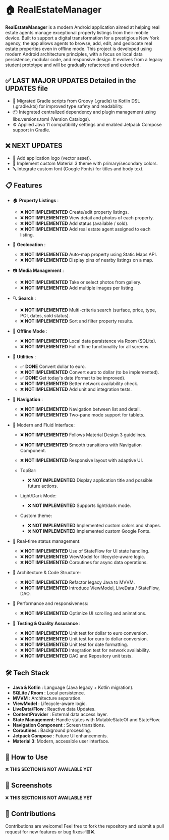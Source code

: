# 🏠 **RealEstateManager**
**RealEstateManager** is a modern Android application aimed at helping real estate agents manage exceptional property listings from their mobile device. Built to support a digital transformation for a prestigious New York agency, the app allows agents to browse, add, edit, and geolocate real estate properties even in offline mode.
This project is developed using modern Android architecture principles, with a focus on local data persistence, modular code, and responsive design. It evolves from a legacy student prototype and will be gradually refactored and extended.


## ✅ **LAST MAJOR UPDATES Detailed in the UPDATES file**

- 🔄 Migrated Gradle scripts from Groovy (.gradle) to Kotlin DSL (.gradle.kts) for improved type safety and readability.
- 📦 Integrated centralized dependency and plugin management using libs.versions.toml (Version Catalogs).
- ⚙️ Applied Java 11 compatibility settings and enabled Jetpack Compose support in Gradle.


## ❌ **NEXT UPDATES**

- 🎨 Add application logo (vector asset).
- 🎨 Implement custom Material 3 theme with primary/secondary colors.
- 🔤 Integrate custom font (Google Fonts) for titles and body text.


## 📋 **Features**

   - 🏠 **Property Listings** :

      - ❌ **NOT IMPLEMENTED** Create/edit property listings.
      - ❌ **NOT IMPLEMENTED** View detail and photos of each property.
      - ❌ **NOT IMPLEMENTED** Add status (available / sold).
      - ❌ **NOT IMPLEMENTED** Add real estate agent assigned to each listing.
   
   - 📍 **Geolocation** :

      - ❌ **NOT IMPLEMENTED** Auto-map property using Static Maps API.
      - ❌ **NOT IMPLEMENTED** Display pins of nearby listings on a map.

   - 📷 **Media Management** :

      - ❌ **NOT IMPLEMENTED** Take or select photos from gallery.
      - ❌ **NOT IMPLEMENTED** Add multiple images per listing.

   - 🔍 **Search** :

      - ❌ **NOT IMPLEMENTED** Multi-criteria search (surface, price, type, POI, dates, sold status).
      - ❌ **NOT IMPLEMENTED** Sort and filter property results.

   - 💾 **Offline Mode** :

      - ❌ **NOT IMPLEMENTED** Local data persistence via Room (SQLite).
      - ❌ **NOT IMPLEMENTED** Full offline functionality for all screens.

   - 🧠 **Utilities** :
      - ✅ **DONE** Convert dollar to euro.
      - ❌ **NOT IMPLEMENTED** Convert euro to dollar (to be implemented).
      - ✅ **DONE** Get today's date (format to be improved).
      - ❌ **NOT IMPLEMENTED** Better network availability check.
      - ❌ **NOT IMPLEMENTED** Add unit and integration tests.

   - 🧭 **Navigation** :

      - ❌ **NOT IMPLEMENTED** Navigation between list and detail.
      - ❌ **NOT IMPLEMENTED** Two-pane mode support for tablets.

   - 🎨 Modern and Fluid Interface:

      - ❌ **NOT IMPLEMENTED** Follows Material Design 3 guidelines.
      - ❌ **NOT IMPLEMENTED** Smooth transitions with Navigation Component.
      - ❌ **NOT IMPLEMENTED** Responsive layout with adaptive UI.

      - TopBar:
         - ❌ **NOT IMPLEMENTED** Display application title and possible future actions.

      - Light/Dark Mode:
         - ❌ **NOT IMPLEMENTED** Supports light/dark mode.

      - Custom theme:
         - ❌ **NOT IMPLEMENTED** Implemented custom colors and shapes.
         - ❌ **NOT IMPLEMENTED** Implemented custom Google Fonts.

   - 🔄 Real-time status management:

      - ❌ **NOT IMPLEMENTED** Use of StateFlow for UI state handling.
      - ❌ **NOT IMPLEMENTED** ViewModel for lifecycle-aware logic.
      - ❌ **NOT IMPLEMENTED** Coroutines for async data operations.

   - 🧠 Architecture & Code Structure:

      - ❌ **NOT IMPLEMENTED** Refactor legacy Java to MVVM.
      - ❌ **NOT IMPLEMENTED** Introduce ViewModel, LiveData / StateFlow, DAO.

   - 🚀 Performance and responsiveness:
   
      - ❌ **NOT IMPLEMENTED** Optimize UI scrolling and animations.

   - 🧪 **Testing & Quality Assurance** :

      - ❌ **NOT IMPLEMENTED** Unit test for dollar to euro conversion.
      - ❌ **NOT IMPLEMENTED** Unit test for euro to dollar conversion.
      - ❌ **NOT IMPLEMENTED** Unit test for date formatting.
      - ❌ **NOT IMPLEMENTED** Integration test for network availability.
      - ❌ **NOT IMPLEMENTED** DAO and Repository unit tests.


## 🛠️ **Tech Stack**

   - **Java & Kotlin** : Language (Java legacy + Kotlin migration).
   - **SQLite / Room** : Local persistence.
   - **MVVM** : Architecture separation.
   - **ViewModel** : Lifecycle-aware logic.
   - **LiveData/Flow** : Reactive data Updates.
   - **ContentProvider** : External data access layer.
   - **State Management**: Handle states with MutableStateOf and StateFlow.
   - **Navigation Component**  : Screen transitions.
   - **Coroutines** : Background processing.
   - **Jetpack Compose** : Future UI enhancements.
   - **Material 3**: Modern, accessible user interface.
   

## 🚀 **How to Use**

❌ **THIS SECTION IS NOT AVAILABLE YET**


## 📸 **Screenshots**

❌ **THIS SECTION IS NOT AVAILABLE YET**


## 🤝 **Contributions**
Contributions are welcome! Feel free to fork the repository and submit a pull request for new features or bug fixes✅🟩❌.